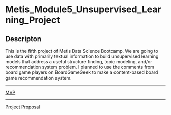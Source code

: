 # Metis\_Module5\_Unsupervised\_Learning\_Project


## Descripton

This is the fifth project of Metis Data Science Bootcamp. We are going to use data with primarily textual information to build unsupervised learning models that address a useful structure finding, topic modeling, and/or recommendation system problem. I planned to use the comments from board game players on BoardGameGeek to make a content-based board game recommendation system.

<!---
***

[Presentation Slides](final_presentation.pdf)

[Project Writeup](project_writeup.md)

[Codes](codes/)

[Tableau Public](https://public.tableau.com/app/profile/koscew/viz/Scherzer/Last_pitch) (EDA)

***

[Charts](images/)

[Data](data/)

-->
***

[MVP](mvp.md)

***

[Project Proposal](project_proposal.md)

<!---
***

<details>
  <summary>Bonus</summary>
  
![]()

</details>
--->